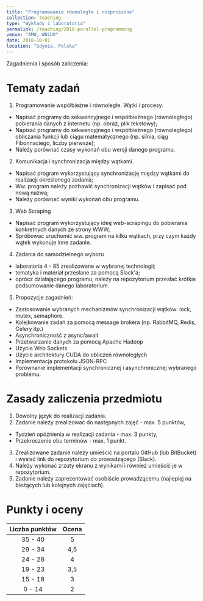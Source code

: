 ```yaml
---
title: "Programowanie równoległe i rozproszone"
collection: teaching
type: "Wykłady i laboratoria"
permalink: /teaching/2018-parallel-programming
venue: "AMW, WNiUO"
date: 2018-10-01
location: "Gdynia, Polska"
---
```


Zagadnienia i sposób zaliczenia:



Tematy zadań
======

1. Programowanie współbieżne i równoległe. Wątki i procesy. 
  * Napisać programy do sekwencyjnego i współbieżnego (równoległego) pobierania danych z internetu (np. obraz, plik tekstowy);
  * Napisać programy do	sekwencyjnego i współbieżnego (równoległego) obliczania funkcji lub ciągu matematycznego (np. silnia, ciąg Fibonnaciego, liczby pierwsze);
  * Należy porównać czasy wykonań obu wersji danego programu.

2. Komunikacja i synchronizacja między wątkami.
  * Napisać program wykorzystujący synchronizację między wątkami do realizacji określonego zadania;
  * Ww. program należy pozbawić synchronizacji wątków i zapisać pod nową nazwą;
  * Należy porównać wyniki wykonań obu programu.

3. Web Scraping
  * Napisać program wykorzystujący ideę web-scrapingu do pobierania konkretnych danych ze strony WWW;
  * Spróbowac uruchomić ww. program na kilku wątkach, przy czym każdy wątek wykonuje inne zadanie.

4. Zadania do samodzielnego wyboru
  * laboratoria 4 - 85 zrealizowane w wybranej technologii;
  * tematyka i materiał przesłane za pomocą Slack'a;
  * oprócz działającego programu, należy na repozytorium przesłać krótkie podsumowanie danego laboratorium.

5. Propozycje zagadnień:
  * Zastosowanie wybranych mechanizmów synchronizacji wątków: lock, mutex, semaphore.
  * Kolejkowanie zadań za pomocą message brokera (np. RabbitMQ, Redis, Celery itp.)
  * Asynchroniczność z async/await
  * Przetwarzanie danych za pomocą Apache Hadoop
  * Użycie Web Sockets
  * Użycie architektury CUDA do obliczeń równoległych
  * Implementacja protokołu JSON-RPC
  * Porównanie implementacji synchronicznej i asynchronicznej wybranego problemu.

Zasady zaliczenia przedmiotu
======

1. Dowolny język do realizacji zadania.
2. Zadanie należy zrealizować do następnych zajęć - max. 5 punktów,
  * Tydzień opóźnienia w realizacji zadania - max. 3 punkty,
  * Przekroczenie obu terminów - max. 1 punkt.
3. Zrealizowane zadanie należy umieścić na portalu GitHub (lub BitBucket) i wysłać link do repozytorium do prowadzącego (Slack).
4. Należy wykonać zrzuty ekranu z wynikami i również umieścić je w repozytorium.
5. Zadanie należy zaprezentować osobiście prowadzącemu (najlepiej na bieżących lub kolejnych zajęciach). 

Punkty i oceny
======

|    Liczba punktów    	| Ocena    |
|    :-------------:	| :-----:  |
|    35 - 40	        |     5    |
|    29 - 34	        |    4,5   |
|    24 - 28	        |     4    |
|    19 - 23	        |    3,5   |
|    15 - 18	        |     3    |
|     0 - 14	        |     2    |
